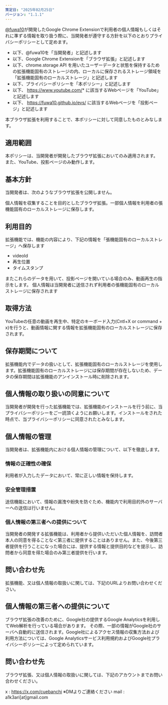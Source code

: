 ```yaml
---
策定日: "2025年02月25日"
バージョン: "1.1.1"
---
```


[@fuwa10](https://github.com/fuwa10)が開発したGoogle Chrome
Extensionで利用者の個人情報もしくはそれに準ずる情報を取り扱う際に、当開発者が遵守する方針を以下のとおりプライバシーポリシーとして定めます。

- 以下、@fuwa10を「当開発者」と記述します
- 以下、Google Chrome Extensionを「ブラウザ拡張」と記述します
- 以下、chrome.storage API を用いたユーザーデータと状態を保持するための拡張機能固有のストレージの内、ローカルに保存されるストレージ領域を「拡張機能固有のローカルストレージ」と記述します
- 以下、プライバシーポリシーを「本ポリシー」と記述します
- 以下、 https://www.youtube.com/* に該当するWebページを「YouTube」と記述します
- 以下、 https://fuwa10.github.io/evs/ に該当するWebページを「投影ページ」と記述します


本ブラウザ拡張を利用することで、本ポリシーに対して同意したものとみなします。

## 適用範囲

本ポリシーは、当開発者が開発したブラウザ拡張においてのみ適用されます。
また、YouTube、投影ページのみ動作します。

## 基本方針

当開発者は、次のようなブラウザ拡張を公開しません。

個人情報を収集することを目的としたブラウザ拡張。一部個人情報を利用者の張機能固有のローカルストレージに保存します。

## 利用目的
拡張機能では、機能の内容により、下記の情報を「張機能固有のローカルストレージ」へ保存します

- videoId
- 再生位置
- タイムスタンプ

またこれらのデータを用いて、投影ページを開いている場合のみ、動画再生の指示をします。
個人情報は当開発者に送信されず利用者の張機能固有のローカルストレージに保存されます

## 取得方法
YouTubeの任意の動画を再生中、特定のキーボード入力(Cntl+X or command + x)を行うと、動画情報に関する情報を拡張機能固有のローカルストレージに保存されます。

## 保存期間について
拡張機能内でデータの扱いとして、拡張機能固有のローカルストレージを使用します。拡張機能固有のローカルストレージには保存期間が存在しないため、データの保存期間は拡張機能のアンインストール時に削除されます。

## 個人情報の取り扱いの同意について
当開発者が開発を行った拡張機能では、拡張機能のインストールを行う前に、当プライバシーポリシーをご一読頂くようにお願いします。インストールをされた時点で、当プライバシーポリシーに同意されたとみなします。

## 個人情報の管理
当開発者は、拡張機能内における個人情報の管理について、以下を徹底します。

### 情報の正確性の確保
利用者が入力したデータにおいて、常に正しい情報を保持します。

### 安全管理措置
送信機能において、情報の漏洩や紛失を防ぐため、機能内で利用目的外のサーバーへの送信は行いません。

### 個人情報の第三者への提供について
当開発者の開発する拡張機能は、利用者から提供いただいた個人情報を、訪問者本人の同意を得ることな＜第三者に提供することはありません。また、今後第三者提供を行うことになった場合には、提供する情報と提供目的などを提示し、訪問者から同意を得た場合のみ第三者提供を行います。

## 問い合わせ先
拡張機能、又は個人情報の取扱いに関しては、下記のURLよりお問い合わせください。

## 個人情報の第三者への提供について
ブラウザ拡張の改善のために、Google社の提供するGoogle Analyticsを利用してWeb解析を行っている場合があります。
その際、一部の情報がGoogle社のサーバへ自動的に送信されます。Google社によるアクセス情報の収集方法および利用方法については、Google Analyticsサービス利用規約およびGoogle社プライバシーポリシーによって定められています。

## 問い合わせ先
ブラウザ拡張、又は個人情報の取扱いに関しては、下記のアカウントまでお問い合わせください。

x : https://x.com/cuebanchi ※DMよりご連絡ください
mail : a1k3ari[at]gmail.com
